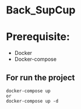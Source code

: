 # Back_SupCup

# Prerequisite: 
- Docker
- Docker-compose

## For run the project
```
docker-compose up  
or 
docker-compose up -d
```